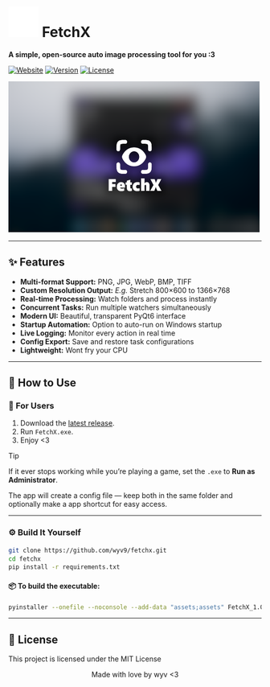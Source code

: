 # <img src="docs/images/icon-32.png" width="60" alt="Icon"> FetchX

**A simple, open-source auto image processing tool for you :3**

[![Website](https://img.shields.io/badge/Website-wyv9.github.io/fetchx-7a4dff?logo=firefox&logoColor=white&style=for-the-badge)](https://wyv9.github.io/fetchx)
[![Version](https://img.shields.io/github/v/release/wyv9/fetchx?display_name=release&label=Release&color=7a4dff&logo=github&logoColor=white&style=for-the-badge)](https://github.com/wyv9/fetchx/releases/latest)
[![License](https://img.shields.io/github/license/wyv9/fetchx?label=License&color=0d0d0d&logo=open-source-initiative&logoColor=white&style=for-the-badge)](https://github.com/wyv9/fetchx/blob/main/LICENSE)


<img src="docs/images/h.png" width="500" height="300" alt="Preview">

---

## ✨ Features
- **Multi-format Support:** PNG, JPG, WebP, BMP, TIFF  
- **Custom Resolution Output:** *E.g.* Stretch 800×600 to 1366×768  
- **Real-time Processing:** Watch folders and process instantly  
- **Concurrent Tasks:** Run multiple watchers simultaneously  
- **Modern UI:** Beautiful, transparent PyQt6 interface  
- **Startup Automation:** Option to auto-run on Windows startup  
- **Live Logging:** Monitor every action in real time  
- **Config Export:** Save and restore task configurations  
- **Lightweight:** Wont fry your CPU  

---

## 📂 How to Use

### 👥 For Users
1. Download the [latest release](https://github.com/wyv9/fetchx/releases).  
2. Run `FetchX.exe`.  
3. Enjoy <3  

> [!TIP]
> If it ever stops working while you’re playing a game, set the `.exe` to **Run as Administrator**.
>  
> The app will create a config file — keep both in the same folder and optionally make a app shortcut for easy access.

---

### ⚙️ Build It Yourself
```bash
git clone https://github.com/wyv9/fetchx.git
cd fetchx
pip install -r requirements.txt
```

#### 📦 To build the executable:
```bash
pyinstaller --onefile --noconsole --add-data "assets;assets" FetchX_1.0.py --version-file v.txt --icon "src/assets/icon.ico"
```

---

## 📜 License

This project is licensed under the MIT License


<div align="center">

Made with love by wyv <3

</div>
